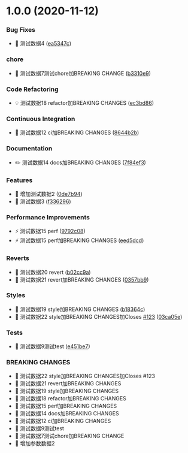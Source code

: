 # 1.0.0 (2020-11-12)


### Bug Fixes

* 🐛 测试数据4 ([ea5347c](https://github.com/lyxdream/newTest/commit/ea5347cffd175c11a39ba41730447b1e473a97d9))


### chore

* 🤖 测试数据7测试chore加BREAKING CHANGE ([b3310e9](https://github.com/lyxdream/newTest/commit/b3310e9f6d6d579547e23071c4f9459d72bde99c))


### Code Refactoring

* 💡 测试数据18 refactor加BREAKING CHANGES ([ec3bd86](https://github.com/lyxdream/newTest/commit/ec3bd86ac6a356f8029807398adebfd46aef429e))


### Continuous Integration

* 🎡 测试数据12 ci加BREAKING CHANGES ([8644b2b](https://github.com/lyxdream/newTest/commit/8644b2b445267993f8f2e59a44c4b65305a1a9ac))


### Documentation

* ✏️ 测试数据14 docs加BREAKING CHANGES ([7f84ef3](https://github.com/lyxdream/newTest/commit/7f84ef36355adbb8381388c9c80cd38fd88805f3))


### Features

* 🎸 增加测试数据2 ([0de7b94](https://github.com/lyxdream/newTest/commit/0de7b940ab2f62f847dfd9ab5a51298619fe9d52))
* 🎸 测试数据3 ([f336296](https://github.com/lyxdream/newTest/commit/f3362963faa8485b5248490cbde3558fb43a7b04))


### Performance Improvements

* ⚡️ 测试数据15 perf ([9792c08](https://github.com/lyxdream/newTest/commit/9792c0825708c4b7505237d1368b386bb00c8e55))
* ⚡️ 测试数据15 perf加BREAKING CHANGES ([eed5dcd](https://github.com/lyxdream/newTest/commit/eed5dcd98d0319e2d37552409ab7d43c1cc1f054))


### Reverts

* 💍 测试数据20 revert ([b02cc9a](https://github.com/lyxdream/newTest/commit/b02cc9a98749d811c3e9cb836ec7c4028cd194af))
* 💍 测试数据21 revert加BREAKING CHANGES ([0357bb9](https://github.com/lyxdream/newTest/commit/0357bb94f5ce0995e8cd1f0e38852cd1c96e74a2))


### Styles

* 💄 测试数据19 style加BREAKING CHANGES ([b18364c](https://github.com/lyxdream/newTest/commit/b18364c2e18c7ca257ecdc0f7b07cea48e302cad))
* 💄 测试数据22 style加BREAKING CHANGES加Closes [#123](https://github.com/lyxdream/newTest/issues/123) ([03ca05e](https://github.com/lyxdream/newTest/commit/03ca05e2ede33f48e408a616e3a9fbdf698a2def))


### Tests

* 💍 测试数据9测试test ([e451be7](https://github.com/lyxdream/newTest/commit/e451be7b85ce9874c2241771b0b2fe5f95f9971d))


### BREAKING CHANGES

* 🧨 测试数据22 style加BREAKING CHANGES加Closes #123
* 🧨 测试数据21 revert加BREAKING CHANGES
* 🧨 测试数据19 style加BREAKING CHANGES
* 🧨 测试数据18 refactor加BREAKING CHANGES
* 🧨  测试数据15 perf加BREAKING CHANGES
* 🧨 测试数据14 docs加BREAKING CHANGES
* 🧨 测试数据12 ci加BREAKING CHANGES
* 🧨 测试数据9测试test
* 🧨 测试数据7测试chore加BREAKING CHANGE
* 🧨 增加参数数据2






